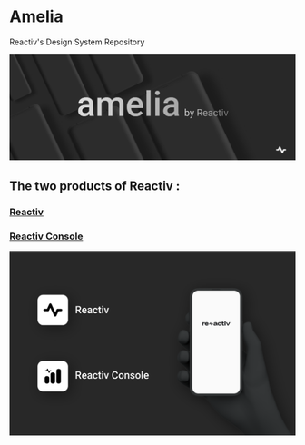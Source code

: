 # Amelia
Reactiv's Design System Repository

![Amelia](preview/ameliabanner.svg)
## The two products of Reactiv :
### [Reactiv](Reactiv "Reactiv") 
### [Reactiv Console](ReactivConsole "Reactiv Connsole") 
![preview](preview/reactivpreview.svg)
